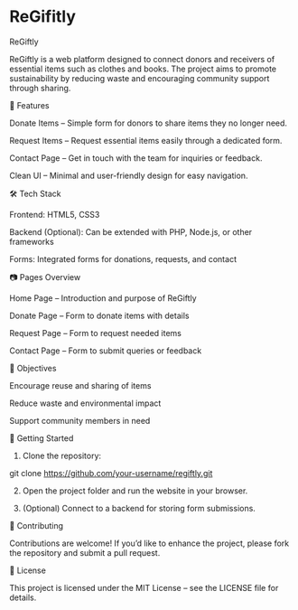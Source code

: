 # ReGifitly
ReGiftly

ReGiftly is a web platform designed to connect donors and receivers of essential items such as clothes and books. The project aims to promote sustainability by reducing waste and encouraging community support through sharing.

📌 Features

Donate Items – Simple form for donors to share items they no longer need.

Request Items – Request essential items easily through a dedicated form.

Contact Page – Get in touch with the team for inquiries or feedback.

Clean UI – Minimal and user-friendly design for easy navigation.


🛠 Tech Stack

Frontend: HTML5, CSS3

Backend (Optional): Can be extended with PHP, Node.js, or other frameworks

Forms: Integrated forms for donations, requests, and contact


📷 Pages Overview

Home Page – Introduction and purpose of ReGiftly

Donate Page – Form to donate items with details

Request Page – Form to request needed items

Contact Page – Form to submit queries or feedback


🎯 Objectives

Encourage reuse and sharing of items

Reduce waste and environmental impact

Support community members in need


🚀 Getting Started

1. Clone the repository:

git clone https://github.com/your-username/regiftly.git


2. Open the project folder and run the website in your browser.


3. (Optional) Connect to a backend for storing form submissions.



🤝 Contributing

Contributions are welcome! If you’d like to enhance the project, please fork the repository and submit a pull request.

📄 License

This project is licensed under the MIT License – see the LICENSE file for details.
